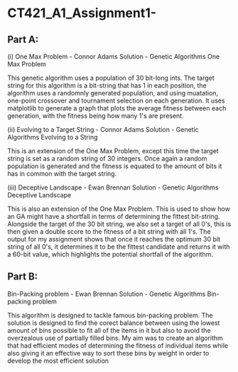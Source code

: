 # CT421_A1_Assignment1-

Part A:
----------------------------------------
(i) One Max Problem - Connor Adams
Solution - Genetic Algorithms One Max Problem 

This genetic algorithm uses a population of 30 bit-long ints. The target string for this algorithm is a bit-string that has 1 in each position, the algorithm uses a randomnly generated population, and using muatation, one-point crossover and tournament selection on each generation. It uses matplotlib to generate a graph that plots the average fitness between each generation, with the fitness being how many 1's are present.

(ii) Evolving to a Target String - Connor Adams
Solution - Genetic Algorithms Evolving to a String

This is an extension of the One Max Problem, except this time the target string is set as a random string of 30 integers. Once again a random population is generated and the fitness is equated to the amount of bits it has in common with the target string.

(iii) Deceptive Landscape - Ewan Brennan
Solution - Genetic Algorithms Deceptive Landscape 

This is also an extension of the One Max Problem. This is used to show how an GA might have a shortfall in terms of determining the fittest bit-string. Alongside the target of the 30 bit string, we also set a target of all 0's, this is then given a double score to the fitness of a bit string with all 1's. The output for my assignment shows that once it reaches the optimum 30 bit string of all 0's, it determines it to be the fittest candidate and returns it with a 60-bit value, which highlights the potential shortfall of the algorithm.

Part B: 
----------------------------------------
Bin-Packing problem - Ewan Brennan
Solution - Genetic Algorithms Bin-packing problem

This algorithm is designed to tackle famous bin-packing problem. The solution is designed to find the corect balance between using the lowest amount of bins possible to fit all of the items in it but also to avoid the overzealous use of partially filled bins. My aim was to create an algorithm that had efficient modes of determining the fitness of individual items while also giving it an effective way to sort these bins by weight in order to develop the most efficient solution 
